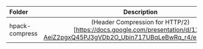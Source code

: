 | Folder      | Description | 
| :---        |    :----:   |
| hpack-compress   |   (Header Compression for HTTP/2)[https://docs.google.com/presentation/d/11D-AeiZ2pgxQ45PJ3gVDb2O_Ubin717UBqLeBwRq_r4/edit#slide=id.p]     |
